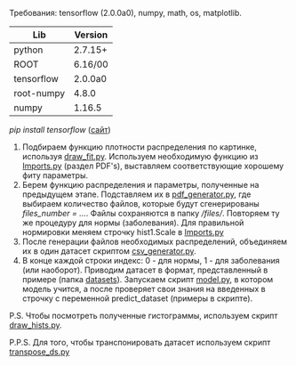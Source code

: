 Требования: tensorflow (2.0.0a0), numpy, math, os, matplotlib.

Lib | Version
---|---
python | 2.7.15+
ROOT | 6.16/00
tensorflow | 2.0.0a0
root-numpy | 4.8.0
numpy      | 1.16.5

*pip install tensorflow* ([сайт](https://www.tensorflow.org/))

1. Подбираем функцию плотности распределения по картинке, используя [draw_fit.py](https://github.com/vchulikov/pyroot/blob/master/ml_dist/draw_fit.py). Используем необходимую функцию из [Imports.py](https://github.com/vchulikov/pyroot/blob/master/ml_dist/Imports.py) (раздел PDF's), выставляем соответствующие хорошему фиту параметры.
2. Берем функцию распределения и параметры, полученные на предыдущем этапе. Подставляем их в [pdf_generator.py](https://github.com/vchulikov/pyroot/blob/master/ml_dist/pdf_generator.py), где выбираем количество файлов, которые будут сгенерированы *files_number = ...*. Файлы сохраняются в папку */files/*. Повторяем ту же процедуру для нормы (заболевания). Для правильной нормировки меняем строчку hist1.Scale в [Imports.py](https://github.com/vchulikov/pyroot/blob/master/ml_dist/Imports.py)
3. После генерации файлов необходимых распределений, объединяем их в один датасет скриптом [csv_generator.py](https://github.com/vchulikov/pyroot/blob/master/ml_dist/csv_generator.py).
4. В конце каждой строки индекс: 0 - для нормы, 1 - для заболевания (или наоборот). Приводим датасет в формат, представленный в примере (папка [datasets](https://github.com/vchulikov/pyroot/tree/master/ml_dist/datasets)). Запускаем скрипт [model.py](https://github.com/vchulikov/pyroot/blob/master/ml_dist/model.py), в котором модель учится, а после проверяет свои знания на введенных в строчку с переменной predict_dataset (примеры в скрипте). 

P.S. Чтобы посмотреть полученные гистограммы, используем скрипт [draw_hists.py](https://github.com/vchulikov/pyroot/blob/master/ml_dist/additional/draw_hists.py).

P.P.S. Для того, чтобы транспонировать датасет используем скрипт [transpose_ds.py](https://github.com/vchulikov/pyroot/blob/master/ml_dist/additional/transpose_ds.py)
